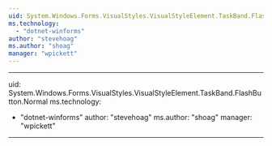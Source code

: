 ```yaml
---
uid: System.Windows.Forms.VisualStyles.VisualStyleElement.TaskBand.FlashButton
ms.technology: 
  - "dotnet-winforms"
author: "stevehoag"
ms.author: "shoag"
manager: "wpickett"
---
```


---
uid: System.Windows.Forms.VisualStyles.VisualStyleElement.TaskBand.FlashButton.Normal
ms.technology: 
  - "dotnet-winforms"
author: "stevehoag"
ms.author: "shoag"
manager: "wpickett"
---
